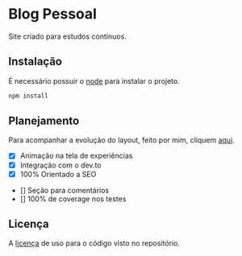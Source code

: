 # Blog Pessoal

Site criado para estudos contínuos.

## Instalação

É necessário possuir o [node](https://nodejs.org/en/) para instalar o projeto.

```bash
npm install
```

## Planejamento

Para acompanhar a evolução do layout, feito por mim, cliquem [aqui](https://www.figma.com/file/W5s0wsYtQ7y11sqQVw7j3Z/Meu-blog-pessoal?node-id=0%3A1).

- [x] Animação na tela de experiências
- [x] Integração com o dev.to
- [x] 100% Orientado a SEO
- [] Seção para comentários
- [] 100% de coverage nos testes

## Licença

A [licença](https://choosealicense.com/licenses/mit/) de uso para o código visto no repositório.
